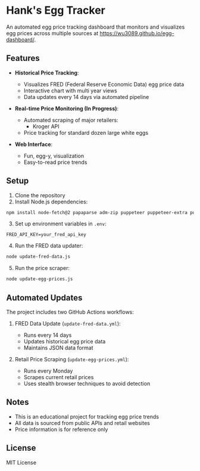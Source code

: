  # Hank's Egg Tracker

An automated egg price tracking dashboard that monitors and visualizes egg prices across multiple sources at https://wu3089.github.io/egg-dashboard/.

## Features

- **Historical Price Tracking**: 
  - Visualizes FRED (Federal Reserve Economic Data) egg price data
  - Interactive chart with multi year views
  - Data updates every 14 days via automated pipeline 

- **Real-time Price Monitoring (In Progress)**:
  - Automated scraping of major retailers:
    - Kroger API
  - Price tracking for standard dozen large white eggs

- **Web Interface**:
  - Fun, egg-y, visualization
  - Easy-to-read price trends

## Setup

1. Clone the repository
2. Install Node.js dependencies:
```bash
npm install node-fetch@2 papaparse adm-zip puppeteer puppeteer-extra puppeteer-extra-plugin-stealth
```

3. Set up environment variables in `.env`:
```env
FRED_API_KEY=your_fred_api_key
```

4. Run the FRED data updater:
```bash
node update-fred-data.js
```

5. Run the price scraper:
```bash
node update-egg-prices.js
```

## Automated Updates

The project includes two GitHub Actions workflows:

1. FRED Data Update (`update-fred-data.yml`):
   - Runs every 14 days
   - Updates historical egg price data
   - Maintains JSON data format

2. Retail Price Scraping (`update-egg-prices.yml`):
   - Runs every Monday
   - Scrapes current retail prices
   - Uses stealth browser techniques to avoid detection

## Notes

- This is an educational project for tracking egg price trends
- All data is sourced from public APIs and retail websites
- Price information is for reference only

## License

MIT License